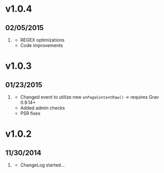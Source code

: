 # v1.0.4
## 02/05/2015

1. [](#improved)
    * REGEX optimizations
    * Code improvements

# v1.0.3
## 01/23/2015

1. [](#improved)
    * Changed event to utilize new `onPageContentRaw()` -> requires Grav 0.9.14+
    * Added admin checks
    * PSR fixes

# v1.0.2
## 11/30/2014

1. [](#new)
    * ChangeLog started...
